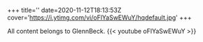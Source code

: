 +++
title=''
date=2020-11-12T18:13:53Z
cover='https://i.ytimg.com/vi/oFlYaSwEWuY/hqdefault.jpg'
+++

All content belongs to GlennBeck.
{{< youtube oFlYaSwEWuY >}}
